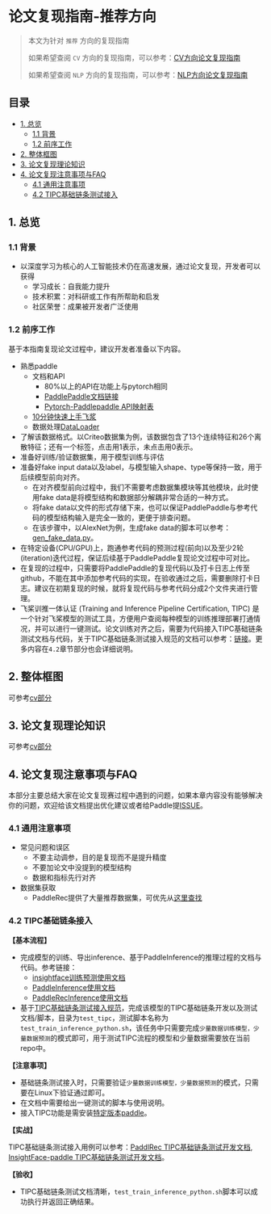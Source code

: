 # 论文复现指南-推荐方向

> 本文为针对 `推荐` 方向的复现指南
>
> 如果希望查阅 `CV` 方向的复现指南，可以参考：[CV方向论文复现指南](./ArticleReproduction_CV.md)
>
> 如果希望查阅 `NLP` 方向的复现指南，可以参考：[NLP方向论文复现指南](./ArticleReproduction_NLP.md)

## 目录

- [1. 总览](#1)
    - [1.1 背景](#1.1)
    - [1.2 前序工作](#1.2)
- [2. 整体框图](#2)
- [3. 论文复现理论知识](#3)
- [4. 论文复现注意事项与FAQ](#4)
    - [4.1 通用注意事项](#4.0)
    - [4.2 TIPC基础链条测试接入](#4.1)

<a name="1"></a>
## 1. 总览

<a name="1.1"></a>
### 1.1 背景

* 以深度学习为核心的人工智能技术仍在高速发展，通过论文复现，开发者可以获得
    * 学习成长：自我能力提升
    * 技术积累：对科研或工作有所帮助和启发
    * 社区荣誉：成果被开发者广泛使用

<a name="1.2"></a>
### 1.2 前序工作

基于本指南复现论文过程中，建议开发者准备以下内容。

* 熟悉paddle
    * 文档和API
        * 80%以上的API在功能上与pytorch相同
        * [PaddlePaddle文档链接](https://www.paddlepaddle.org.cn/documentation/docs/zh/guides/index_cn.html)
        * [Pytorch-Paddlepaddle API映射表](https://www.paddlepaddle.org.cn/documentation/docs/zh/guides/08_api_mapping/pytorch_api_mapping_cn.html)
    * [10分钟快速上手飞浆](https://www.paddlepaddle.org.cn/documentation/docs/zh/guides/02_paddle2.0_develop/01_quick_start_cn.html)
    * 数据处理[DataLoader](https://www.paddlepaddle.org.cn/documentation/docs/zh/develop/api/paddle/io/DataLoader_cn.html)
* 了解该数据格式。以Criteo数据集为例，该数据包含了13个连续特征和26个离散特征；还有一个标签，点击用1表示，未点击用0表示。
* 准备好训练/验证数据集，用于模型训练与评估
* 准备好fake input data以及label，与模型输入shape、type等保持一致，用于后续模型前向对齐。
    * 在对齐模型前向过程中，我们不需要考虑数据集模块等其他模块，此时使用fake data是将模型结构和数据部分解耦非常合适的一种方式。
    * 将fake data以文件的形式存储下来，也可以保证PaddlePaddle与参考代码的模型结构输入是完全一致的，更便于排查问题。
    * 在该步骤中，以AlexNet为例，生成fake data的脚本可以参考：[gen_fake_data.py](https://github.com/littletomatodonkey/AlexNet-Prod/blob/master/pipeline/fake_data/gen_fake_data.py)。
* 在特定设备(CPU/GPU)上，跑通参考代码的预测过程(前向)以及至少2轮(iteration)迭代过程，保证后续基于PaddlePaddle复现论文过程中可对比。
* 在复现的过程中，只需要将PaddlePaddle的复现代码以及打卡日志上传至github，不能在其中添加参考代码的实现，在验收通过之后，需要删除打卡日志。建议在初期复现的时候，就将复现代码与参考代码分成2个文件夹进行管理。
* 飞桨训推一体认证 (Training and Inference Pipeline Certification, TIPC) 是一个针对飞桨模型的测试工具，方便用户查阅每种模型的训练推理部署打通情况，并可以进行一键测试。论文训练对齐之后，需要为代码接入TIPC基础链条测试文档与代码，关于TIPC基础链条测试接入规范的文档可以参考：[链接](https://github.com/PaddlePaddle/models/blob/tipc/docs/tipc_test/development_specification_docs/train_infer_python.md)。更多内容在`4.2`章节部分也会详细说明。


<a name="2"></a>
## 2. 整体框图
可参考[cv部分](https://github.com/PaddlePaddle/models/blob/tipc/docs/lwfx/ThesisReproduction_CV.md)

<a name="3"></a>
## 3. 论文复现理论知识
可参考[cv部分](https://github.com/PaddlePaddle/models/blob/tipc/docs/lwfx/ThesisReproduction_CV.md)

<a name="4"></a>
## 4. 论文复现注意事项与FAQ

本部分主要总结大家在论文复现赛过程中遇到的问题，如果本章内容没有能够解决你的问题，欢迎给该文档提出优化建议或者给Paddle提[ISSUE](https://github.com/PaddlePaddle/Paddle/issues/new/choose)。

<a name="4.0"></a>
### 4.1 通用注意事项

* 常见问题和误区
    * 不要主动调参，目的是复现而不是提升精度
    * 不要加论文中没提到的模型结构
    * 数据和指标先行对齐
* 数据集获取
    * PaddleRec提供了大量推荐数据集，可优先从[这里查找](https://github.com/PaddlePaddle/PaddleRec/tree/master/datasets)

<a name="4.1"></a>
### 4.2 TIPC基础链条接入

**【基本流程】**

* 完成模型的训练、导出inference、基于PaddleInference的推理过程的文档与代码。参考链接：
    * [insightface训练预测使用文档](https://github.com/deepinsight/insightface/blob/master/recognition/arcface_paddle/README_cn.md)
    * [PaddleInference使用文档](https://www.paddlepaddle.org.cn/documentation/docs/zh/guides/05_inference_deployment/inference/inference_cn.html)
    * [PaddleRecInference使用文档](https://github.com/PaddlePaddle/PaddleRec/blob/master/doc/inference.md)
* 基于[TIPC基础链条测试接入规范](https://github.com/PaddlePaddle/models/blob/tipc/docs/tipc_test/development_specification_docs/train_infer_python.md)，完成该模型的TIPC基础链条开发以及测试文档/脚本，目录为`test_tipc`，测试脚本名称为`test_train_inference_python.sh`，该任务中只需要完成`少量数据训练模型，少量数据预测`的模式即可，用于测试TIPC流程的模型和少量数据需要放在当前repo中。


**【注意事项】**

* 基础链条测试接入时，只需要验证`少量数据训练模型，少量数据预测`的模式，只需要在Linux下验证通过即可。
* 在文档中需要给出一键测试的脚本与使用说明。
* 接入TIPC功能是需安装[特定版本paddle](https://paddleinference.paddlepaddle.org.cn/master/user_guides/download_lib.html#python)。

**【实战】**

TIPC基础链条测试接入用例可以参考：[PaddlRec TIPC基础链条测试开发文档](https://github.com/PaddlePaddle/PaddleRec/tree/master/test_tipc), [InsightFace-paddle TIPC基础链条测试开发文档](https://github.com/deepinsight/insightface/blob/master/recognition/arcface_paddle/test_tipc/readme.md)。


**【验收】**

* TIPC基础链条测试文档清晰，`test_train_inference_python.sh`脚本可以成功执行并返回正确结果。
